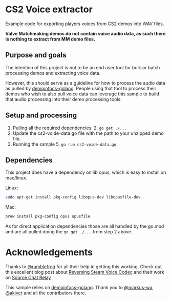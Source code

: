 # CS2 Voice extractor

Example code for exporting players voices from CS2 demos into WAV files.

**Valve Matchmaking demos do not contain voice audio data, as such there is nothing to extract from MM demo files.**


## Purpose and goals
The intention of this project is not to be an end user tool for bulk or batch processing demos and extracting voice data. 

However, this should serve as a guideline for how to process the audio data as pulled by 
[demoinfocs-golang](https://github.com/markus-wa/demoinfocs-golang). People using that tool to process their demos 
who wish to also pull voice data can leverage this sample to build that audio processing into their demo processing
tools.


## Setup and processing
1. Pulling all the required dependencies.
   2. `go get ./...`
3. Update the cs2-voide-data.go file with the path to your unzipped demo file.
4. Running the sample
   5. `go run cs2-voide-data.go`


## Dependencies
This project does have a dependency on lib opus, which is easy to install on mac/linux.

Linux:
```sh
sudo apt-get install pkg-config libopus-dev libopusfile-dev
```

Mac:
```sh
brew install pkg-config opus opusfile
```

As for direct application dependencies those are all handled by the go.mod and are all pulled doing the `go get ./...` from step 2 above.

# Acknowledgements

Thanks to [@rumblefrog](https://github.com/rumblefrog) for all their help in getting this working. Check out this excellent blog post about [Reversing Steam Voice Codec](https://zhenyangli.me/posts/reversing-steam-voice-codec/) and their work on [Source Chat Relay](https://github.com/rumblefrog/source-chat-relay)

This sample relies on [demoinfocs-golang](https://github.com/markus-wa/demoinfocs-golang). Thank you to [@markus-wa](https://github.com/markus-wa), [@akiver](https://github.com/akiver) and all the contributors there.

